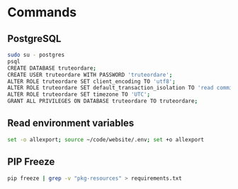 # Commands

## PostgreSQL

```bash
sudo su - postgres
psql
CREATE DATABASE truteordare;
CREATE USER truteordare WITH PASSWORD 'truteordare';
ALTER ROLE truteordare SET client_encoding TO 'utf8';
ALTER ROLE truteordare SET default_transaction_isolation TO 'read committed';
ALTER ROLE truteordare SET timezone TO 'UTC';
GRANT ALL PRIVILEGES ON DATABASE truteordare TO truteordare;
```

## Read environment variables

```bash
set -o allexport; source ~/code/website/.env; set +o allexport
```

## PIP Freeze

```bash
pip freeze | grep -v "pkg-resources" > requirements.txt
```
